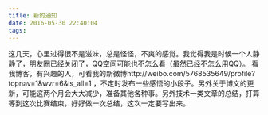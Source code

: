 ```yaml
---
title: 新的通知
date: 2016-05-30 22:40:04
tags:
---
```

这几天，心里过得很不是滋味，总是怪怪，不爽的感觉。我觉得我是时候一个人静静了，朋友圈已经关闭了，QQ空间可能也不怎么看（虽然已经不怎么用QQ）。
看我博客，有兴趣的人，可看我的新微博http://weibo.com/5768535649/profile?topnav=1&wvr=6&is_all=1  ，不定时发布一些感悟的小段子。另外关于博文的更新，可能这两个月会大大减少，准备其他各种事。另外技术一类文章的总结，打算等到这次比赛结束，好好做一次总结，这次一定要写出来。